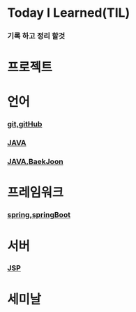 # Today I Learned(TIL)

### 기록 하고 정리 할것

# 프로젝트

# 언어

### [git,gitHub](<https://github.com/Louis425/TIL/tree/main/git>)

### [JAVA](<https://github.com/Louis425/TIL/tree/main/JAVA>)

### [JAVA,BaekJoon](<https://github.com/Louis425/TIL/tree/main/JAVA%2CBaekJoong>)
# 프레임워크

### [spring,springBoot](<https://github.com/Louis425/TIL/tree/main/spring%20/springBoot>)

# 서버

### [JSP](<https://github.com/Louis425/TIL/tree/main/JSP>)

# 세미날
